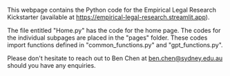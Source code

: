 This webpage contains the Python code for the Empirical Legal Research Kickstarter (available at https://empirical-legal-research.streamlit.app).

The file entitled "Home.py" has the code for the home page. The codes for the individual subpages are placed in the "pages" folder. These codes import functions defined in 
"common_functions.py" and "gpt_functions.py".

Please don't hesitate to reach out to Ben Chen at ben.chen@sydney.edu.au should you have any enquiries.